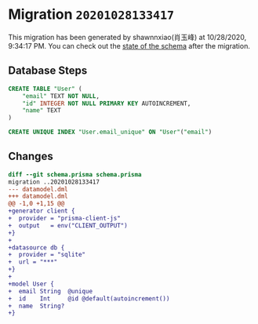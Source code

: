 # Migration `20201028133417`

This migration has been generated by shawnnxiao(肖玉峰) at 10/28/2020, 9:34:17 PM.
You can check out the [state of the schema](./schema.prisma) after the migration.

## Database Steps

```sql
CREATE TABLE "User" (
    "email" TEXT NOT NULL,
    "id" INTEGER NOT NULL PRIMARY KEY AUTOINCREMENT,
    "name" TEXT
)

CREATE UNIQUE INDEX "User.email_unique" ON "User"("email")
```

## Changes

```diff
diff --git schema.prisma schema.prisma
migration ..20201028133417
--- datamodel.dml
+++ datamodel.dml
@@ -1,0 +1,15 @@
+generator client {
+  provider = "prisma-client-js"
+  output   = env("CLIENT_OUTPUT")
+}
+
+datasource db {
+  provider = "sqlite"
+  url = "***"
+}
+
+model User {
+  email String  @unique
+  id    Int     @id @default(autoincrement())
+  name  String?
+}
```



